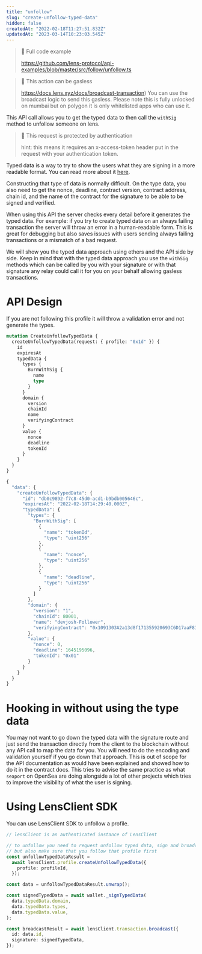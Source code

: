 ```yaml
---
title: "unfollow"
slug: "create-unfollow-typed-data"
hidden: false
createdAt: "2022-02-18T11:27:51.832Z"
updatedAt: "2023-03-14T10:23:03.545Z"
---
```


> 📘 Full code example
>
> <https://github.com/lens-protocol/api-examples/blob/master/src/follow/unfollow.ts>

> 📘 This action can be gasless
>
> <https://docs.lens.xyz/docs/broadcast-transaction>) You can use the broadcast logic to send this gasless. Please note this is fully unlocked on mumbai but on polygon it is only whitelisted apps who can use it.

This API call allows you to get the typed data to then call the `withSig` method to unfollow someone on lens.

> 🚧 This request is protected by authentication
>
> hint: this means it requires an x-access-token header put in the request with your authentication token.

Typed data is a way to try to show the users what they are signing in a more readable format. You can read more about it [here](https://eips.ethereum.org/EIPS/eip-712).

Constructing that type of data is normally difficult. On the type data, you also need to get the nonce, deadline, contract version, contract address, chain id, and the name of the contract for the signature to be able to be signed and verified.

When using this API the server checks every detail before it generates the typed data. For example: if you try to create typed data on an always failing transaction the server will throw an error in a human-readable form. This is great for debugging but also saves issues with users sending always failing transactions or a mismatch of a bad request.

We will show you the typed data approach using ethers and the API side by side. Keep in mind that with the typed data approach you use the `withSig` methods which can be called by you with your signature or with that signature any relay could call it for you on your behalf allowing gasless transactions.

# API Design

If you are not following this profile it will throw a validation error and not generate the types.

```graphql Example operation
mutation CreateUnfollowTypedData {
  createUnfollowTypedData(request: { profile: "0x1d" }) {
    id
    expiresAt
    typedData {
      types {
        BurnWithSig {
          name
          type
        }
      }
      domain {
        version
        chainId
        name
        verifyingContract
      }
      value {
        nonce
        deadline
        tokenId
      }
    }
  }
}
```

```javascript Example response
{
  "data": {
    "createUnfollowTypedData": {
      "id": "db0c9892-f7c8-45d0-acd1-b9bdb005646c",
      "expiresAt": "2022-02-18T14:29:40.000Z",
      "typedData": {
        "types": {
          "BurnWithSig": [
            {
              "name": "tokenId",
              "type": "uint256"
            },
            {
              "name": "nonce",
              "type": "uint256"
            },
            {
              "name": "deadline",
              "type": "uint256"
            }
          ]
        },
        "domain": {
          "version": "1",
          "chainId": 80001,
          "name": "devjosh-Follower",
          "verifyingContract": "0x1091303A2a13d8f171355920693C6D17aaF81a9B"
        },
        "value": {
          "nonce": 0,
          "deadline": 1645195096,
          "tokenId": "0x01"
        }
      }
    }
  }
}
```

# Hooking in without using the type data

You may not want to go down the typed data with the signature route and just send the transaction directly from the client to the blockchain without any API call to map the data for you. You will need to do the encoding and validation yourself if you go down that approach. This is out of scope for the API documentation as would have been explained and showed how to do it in the contract docs. This tries to advise the same practice as what `seaport` on OpenSea are doing alongside a lot of other projects which tries to improve the visibility of what the user is signing.

##

##

# Using LensClient SDK

You can use LensClient SDK to unfollow a profile.

```typescript
// lensClient is an authenticated instance of LensClient

// to unfollow you need to request unfollow typed data, sign and broadcast
// but also make sure that you follow that profile first
const unfollowTypedDataResult =
  await lensClient.profile.createUnfollowTypedData({
    profile: profileId,
  });

const data = unfollowTypedDataResult.unwrap();

const signedTypedData = await wallet._signTypedData(
  data.typedData.domain,
  data.typedData.types,
  data.typedData.value,
);

const broadcastResult = await lensClient.transaction.broadcast({
  id: data.id,
  signature: signedTypedData,
});
```
